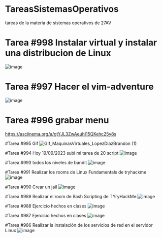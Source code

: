 # TareasSistemasOperativos
tareas de la materia de sistemas operativos de 27AV

# Tarea #998 Instalar virtual y instalar una distribucion de Linux
![image](https://github.com/BrandonLopezDiaz/TareasSistemasOperativos/assets/116574142/a449135a-fb58-4e23-b566-53172b64dafc)

# Tarea #997 Hacer el vim-adventure
![image](https://github.com/BrandonLopezDiaz/TareasSistemasOperativos/assets/116574142/83e1111a-9c6a-4f92-9967-1ab9f5853a28)

# Tarea #996 grabar menu
https://asciinema.org/a/gtYJL3ZwAeuhI15QKehc25y8s

#Tarea #995 Gif
![Gif_MaquinasVirtuales_LopezDiazBrandon (1)](https://github.com/BrandonLopezDiaz/TareasSistemasOperativos/assets/116574142/b06637b4-8adf-4e16-8d4c-f49d84014137)

#Tarea #994 Hoy 19/09/2023 subi mi tarea de 20 script
![image](https://github.com/BrandonLopezDiaz/TareasSistemasOperativos/assets/116574142/eb04addc-b30b-4f68-bcf6-e145d3b50105)

#Tarea #993 todos los niveles de bandit
![image](https://github.com/BrandonLopezDiaz/TareasSistemasOperativos/assets/116574142/7f4c7605-210a-4083-8ae1-8ba261c544e3)

#Tarea #991 Realizar los rooms de Linux Fundamentals de tryhackme
![image](https://github.com/BrandonLopezDiaz/TareasSistemasOperativos/assets/116574142/0f61d740-a94c-4348-b6b1-e17e7c690e99)

#Tarea #990 Crear un jail
![image](https://github.com/BrandonLopezDiaz/TareasSistemasOperativos/assets/116574142/b9dd1469-11e0-40c8-bd4e-c7646ffbc12a)

#Tarea #989 Realizar el room de Bash Scripting de TYryHackMe
![image](https://github.com/BrandonLopezDiaz/TareasSistemasOperativos/assets/116574142/2739305e-095e-413f-9154-5cd1eb91a812)

#Tarea #988 Ejercicio hechos en clases 
![image](https://github.com/BrandonLopezDiaz/TareasSistemasOperativos/assets/116574142/e99b0240-6026-4087-bf69-2caa7c03c3a5)

#Tarea #987 Ejercicio hechos en clases
![image](https://github.com/BrandonLopezDiaz/TareasSistemasOperativos/assets/116574142/eed9c41b-1ab1-42a9-8f65-869201edd5ea)

#Tarea #986 Realizar la instalación de los servicios de red en el servidor Linux
![image](https://github.com/BrandonLopezDiaz/TareasSistemasOperativos/assets/116574142/84c3da8e-36a9-47a5-ab89-45d1d652a5d2)


